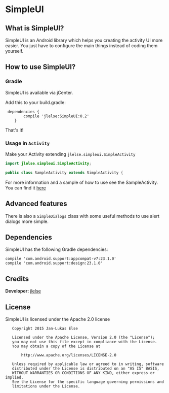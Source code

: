 # SimpleUI

## What is SimpleUI?

SimpleUI is an Android library which helps you creating the activity UI more easier.
You just have to configure the main things instead of coding them yourself.

## How to use SimpleUI?

### Gradle

SimpleUI is available via jCenter.

Add this to your build.gradle:

```
 dependencies {
        compile 'jlelse:SimpleUI:0.2'
    }
```

That's it!

### Usage in `Activity`

Make your Activity extending `jlelse.simpleui.SimpleActivity`

```java
import jlelse.simpleui.SimpleActivity;

public class SampleActivity extends SimpleActivity {
```

For more information and a sample of how to use see the SampleActivity. You can find it <a href="https://github.com/jlelse/SimpleUI/blob/master/sample/src/main/java/jlelse/simpleuisample/SampleActivity.java">here</a>

## Advanced features

There is also a `SimpleDialogs` class with some useful methods to use alert dialogs more simple.

## Dependencies

SimpleUI has the following Gradle dependencies:

```
compile 'com.android.support:appcompat-v7:23.1.0'
compile 'com.android.support:design:23.1.0'
```

## Credits

**Developer:** <a href="https://github.com/jlelse">jlelse</a>

## License

SimpleUI is licensed under the Apache 2.0 license

```
   Copyright 2015 Jan-Lukas Else

   Licensed under the Apache License, Version 2.0 (the "License");
   you may not use this file except in compliance with the License.
   You may obtain a copy of the License at

       http://www.apache.org/licenses/LICENSE-2.0

   Unless required by applicable law or agreed to in writing, software
   distributed under the License is distributed on an "AS IS" BASIS,
   WITHOUT WARRANTIES OR CONDITIONS OF ANY KIND, either express or implied.
   See the License for the specific language governing permissions and
   limitations under the License.
```